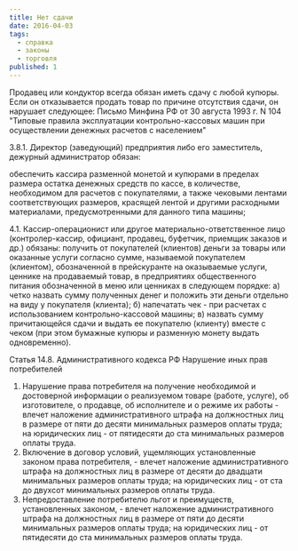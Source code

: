 ```yaml
---
title: Нет сдачи
date: 2016-04-03
tags:
  - справка
  - законы
  - торговля
published: 1
---
```


Продавец или кондуктор всегда обязан иметь сдачу с любой купюры. Если он отказывается продать товар по причине отсутствия сдачи, он нарушает следующее: Письмо Минфина РФ от 30 августа 1993 г. N 104 "Типовые правила эксплуатации контрольно-кассовых машин при осуществлении денежных расчетов с населением"

3.8.1. Директор (заведующий) предприятия либо его заместитель, дежурный администратор обязан:

обеспечить кассира разменной монетой и купюрами в пределах размера остатка денежных средств по кассе, в количестве, необходимом для расчетов с покупателями, а также чековыми лентами соответствующих размеров, красящей лентой и другими расходными материалами, предусмотренными для данного типа машины;

4.1. Кассир-операционист или другое материально-ответственное лицо (контролер-кассир, официант, продавец, буфетчик, приемщик заказов и др.) обязаны:
получить от покупателей (клиентов) деньги за товары или оказанные услуги согласно сумме, называемой покупателем (клиентом), обозначенной в прейскуранте на оказываемые услуги, ценнике на продаваемый товар, в предприятиях общественного питания обозначенной в меню или ценниках в следующем порядке:
а) четко назвать сумму полученных денег и положить эти деньги отдельно на виду у покупателя (клиента);
б) напечатать чек - при расчетах с использованием контрольно-кассовой машины;
в) назвать сумму причитающейся сдачи и выдать ее покупателю (клиенту) вместе с чеком (при этом бумажные купюры и разменную монету выдать одновременно).

Статья 14.8. Административного кодекса РФ
Нарушение иных прав потребителей

1. Нарушение права потребителя на получение необходимой и достоверной информации о реализуемом товаре (работе, услуге), об изготовителе, о продавце, об исполнителе и о режиме их работы -
влечет наложение административного штрафа на должностных лиц в размере от пяти до десяти минимальных размеров оплаты труда; на юридических лиц - от пятидесяти до ста минимальных размеров оплаты труда.
2. Включение в договор условий, ущемляющих установленные законом права потребителя, -
влечет наложение административного штрафа на должностных лиц в размере от десяти до двадцати минимальных размеров оплаты труда; на юридических лиц - от ста до двухсот минимальных размеров оплаты труда.
3. Непредоставление потребителю льгот и преимуществ, установленных законом, -
влечет наложение административного штрафа на должностных лиц в размере от пяти до десяти минимальных размеров оплаты труда; на юридических лиц - от пятидесяти до ста минимальных размеров оплаты труда.